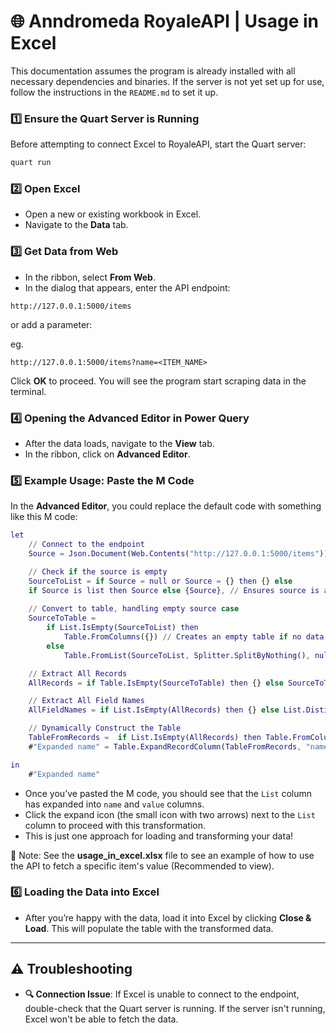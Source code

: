 # 🌐 Anndromeda RoyaleAPI | Usage in Excel
This documentation assumes the program is already installed with all necessary dependencies and binaries. If the server is not yet set up for use, follow the instructions in the `README.md` to set it up.

### 1️⃣ **Ensure the Quart Server is Running**  
Before attempting to connect Excel to RoyaleAPI, start the Quart server:

```bash
quart run
```

### 2️⃣ **Open Excel**  
- Open a new or existing workbook in Excel.
- Navigate to the **Data** tab.

### 3️⃣ **Get Data from Web**  
- In the ribbon, select **From Web**.
- In the dialog that appears, enter the API endpoint:

```text
http://127.0.0.1:5000/items
```

or add a parameter:

eg.
```text
http://127.0.0.1:5000/items?name=<ITEM_NAME>
```

Click **OK** to proceed. You will see the program start scraping data in the terminal.

### 4️⃣ **Opening the Advanced Editor in Power Query**  
- After the data loads, navigate to the **View** tab.
- In the ribbon, click on **Advanced Editor**.

### 5️⃣ **Example Usage: Paste the M Code**  
In the **Advanced Editor**, you could replace the default code with something like this M code:

```m
let
    // Connect to the endpoint
    Source = Json.Document(Web.Contents("http://127.0.0.1:5000/items")),

    // Check if the source is empty
    SourceToList = if Source = null or Source = {} then {} else
    if Source is list then Source else {Source}, // Ensures source is a list
    
    // Convert to table, handling empty source case
    SourceToTable = 
        if List.IsEmpty(SourceToList) then
            Table.FromColumns({}) // Creates an empty table if no data
        else
            Table.FromList(SourceToList, Splitter.SplitByNothing(), null, null, ExtraValues.Error),

    // Extract All Records
    AllRecords = if Table.IsEmpty(SourceToTable) then {} else SourceToTable[Column1],

    // Extract All Field Names
    AllFieldNames = if List.IsEmpty(AllRecords) then {} else List.Distinct(List.Combine(List.Transform(AllRecords, each Record.FieldNames(_)))),

    // Dynamically Construct the Table
    TableFromRecords =  if List.IsEmpty(AllRecords) then Table.FromColumns({}) else Table.FromRecords(AllRecords, AllFieldNames),
    #"Expanded name" = Table.ExpandRecordColumn(TableFromRecords, "name", {"name", "value"}, {"name", "value"})

in
    #"Expanded name"
```

- Once you’ve pasted the M code, you should see that the `List` column has expanded into `name` and `value` columns.
- Click the expand icon (the small icon with two arrows) next to the `List` column to proceed with this transformation.
- This is just one approach for loading and transforming your data!

📌 Note: See the **usage_in_excel.xlsx** file to see an example of how to use the API to fetch a specific item's value (Recommended to view).

### 6️⃣ **Loading the Data into Excel**  
- After you’re happy with the data, load it into Excel by clicking **Close & Load**. This will populate the table with the transformed data.

---

## ⚠️ Troubleshooting

- **🔍 Connection Issue**: If Excel is unable to connect to the endpoint, double-check that the Quart server is running.  If the server isn't running, Excel won't be able to fetch the data.
